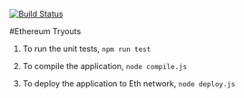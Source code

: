 [![Build Status](https://travis-ci.com/worldofprasanna/hello-world-ethereum.svg?branch=master)](https://travis-ci.com/worldofprasanna/hello-world-ethereum)

#Ethereum Tryouts

1. To run the unit tests,
`npm run test`

2. To compile the application,
`node compile.js`

3. To deploy the application to Eth network,
`node deploy.js`

